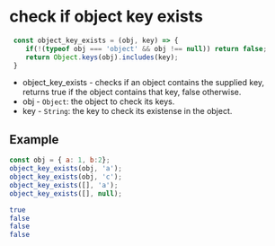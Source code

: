 # check if object key exists

```javascript
 const object_key_exists = (obj, key) => {
    if(!(typeof obj === 'object' && obj !== null)) return false;
    return Object.keys(obj).includes(key);
 }
```

- object_key_exists - checks if an object contains the supplied key, returns true if the object contains that key, false otherwise.
- obj - `Object`: the object to check its keys.
- key - `String`: the key to check its existense in the object.


## Example

```js
const obj = { a: 1, b:2};
object_key_exists(obj, 'a');
object_key_exists(obj, 'c');
object_key_exists([], 'a');
object_key_exists([], null);
```
```bash
true
false
false
false
```
